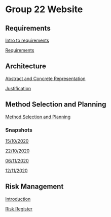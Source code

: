 # Group 22 Website


## Requirements
<a href="https://UoY2021Eng1Group22.github.io/Introduction%20to%20requirements.pdf" target="_blank">Intro to requirements</a>

<a href="https://UoY2021Eng1Group22.github.io/Requirements.pdf" target="_blank">Requirements</a>






## Architecture
<a href="https://UoY2021Eng1Group22.github.io/Representation.pdf" target="_blank">Abstract and Concrete Representation</a>

<a href="https://UoY2021Eng1Group22.github.io/Justification.pdf" target="_blank">Justification</a>


## Method Selection and Planning 
<a href="https://UoY2021Eng1Group22.github.io/4a_b.pdf" target="_blank">Method Selection and Planning</a>

### Snapshots

<a href="https://UoY2021Eng1Group22.github.io/15_10_2020%20PROJECT%20SCHEDULE.pdf" target="_blank">15/10/2020</a>

<a href="https://UoY2021Eng1Group22.github.io/22_10_2020%20PROJECT%20SCHEDULE.pdf" target="_blank">22/10/2020</a>

<a href="https://UoY2021Eng1Group22.github.io/06_11_20_PROJECT_SCHEDULE.pdf" target="_blank">06/11/2020</a>

<a href="https://UoY2021Eng1Group22.github.io/12_11_20_PROJECT_SCHEDULE.pdf" target="_blank">12/11/2020</a>

## Risk Management 
<a href="https://UoY2021Eng1Group22.github.io/Risk%20format%20Introduction.pdf" target="_blank">Introduction</a>

<a href="https://UoY2021Eng1Group22.github.io/Risk%20Register.pdf" target="_blank">Risk Register</a>










